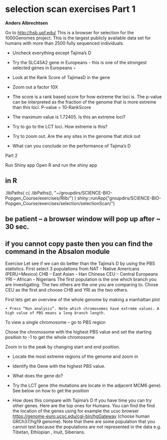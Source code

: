 # selection scan exercises Part 1
**Anders Albrechtsen**


Go to http://hsb.upf.edu/
This is a browser for selection for the 1000Genomes project. This is the largest publicly available data set for humans with more than 2500 fully sequenced individuals. 

  - Uncheck everything except Tajima’s D
  - Try the SLC45A2 gene in Europeans - this is one of the strongest selected genes in Europeans
        ◦ 
  - Look at the Rank Score of TajimasD in the gene










  
  - Zoom out a factor 10X 
  - The score is a rank based score for how extreme the loci is. The p-value can be interpreted as the fraction of the genome that is more extreme than this loci.  P-value = 10-RankScore
  - The maximum value is 1.72405.  Is this an extreme loci?
  - Try to go to the LCT loci. How extreme is this?
  - Try to zoom out. Are the any sites in the genome that stick out
  - What can you conclude on the performance of Tajima’s D

Part 2

Run Shiny app
Open R and run the shiny app
## in R 
.libPaths( c( .libPaths(), "~/groupdirs/SCIENCE-BIO-Popgen_Course/exercises/Rlib/") )
shiny::runApp("groupdirs/SCIENCE-BIO-Popgen_Course/exercises/selection/selectionScan/")
## be patient – a browser window will pop up after ~ 30 sec.
## if you cannot copy paste then you can find the command in the Absalon module


Exercise
Let see if we can do better than the Tajima’s D by using the PBS statistics. First select 3 populations from 
NAT - Native Americans (PERU+Mexico)
CHB – East Asian - Han Chinese
CEU – Central Europeans
YRI – African - Nigerians 
The first population is the one which branch you are investigating. The two others are the one you are comparing to. Chose CEU as the first and choose CHB and YRI as the two others. 

First lets get an overview of the whole genome by making a manhattan plot

    • Press “Run analysis”. Note which chromosomes have extreme values. A high value of PBS means a long branch length. 
To view a single chromosome – go to PBS region

Chose the chromosome with the highest PBS value and set the starting position to -1 to get the whole chromosome

Zoom in to the peak by changing start and end position. 

  - Locate the most extreme regions of the genome and zoom in
  - Identify the Gene with the highest PBS value.  
  - What does the gene do?


  - Try the LCT gene (the mutations are locate in the adjacent MCM6 gene). See below on how to get the position
  - How does this compare with Tajima’s D
If you have time you can try other genes. Here are the top ones for Humans. You can find the find the location of the genes using for example the ucsc browser https://genome-euro.ucsc.edu/cgi-bin/hgGateway   (choose human GRCh37/hg19 genome). Note that there are some population that you cannot test because the populations are not represented in the data e.g. Tibetan, Ethiopian , Inuit, Siberians.



